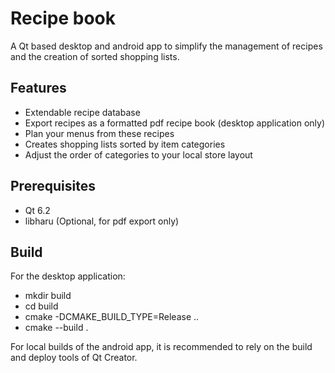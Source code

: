  Recipe book
 ===========

 A Qt based desktop and android app to simplify the management of recipes and the creation of sorted shopping lists.

 Features
 --------

 - Extendable recipe database
 - Export recipes as a formatted pdf recipe book (desktop application only)
 - Plan your menus from these recipes
 - Creates shopping lists sorted by item categories
 - Adjust the order of categories to your local store layout

 Prerequisites
 -------------

- Qt 6.2
- libharu (Optional, for pdf export only)

Build
-----

For the desktop application:

- mkdir build
- cd build
- cmake -DCMAKE_BUILD_TYPE=Release ..
- cmake --build .

For local builds of the android app, it is recommended to rely on the build and deploy tools of Qt Creator.
